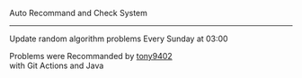 Auto Recommand and Check System   
**********************************************************************
Update random algorithm problems Every Sunday at 03:00   
   
Problems were Recommanded by [tony9402](https://github.com/tony9402/baekjoon/blob/main/picked.md)   
with Git Actions and Java
